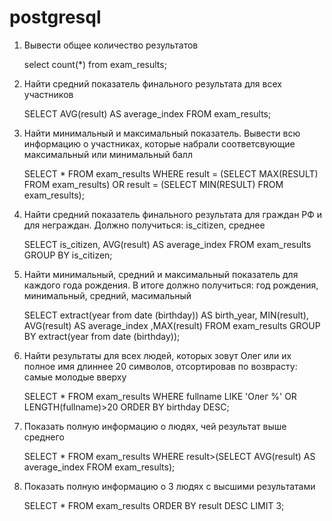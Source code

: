 # postgresql

1. Вывести общее количество результатов

	select count(*) from exam_results;

2. Найти средний показатель финального результата для всех участников

	SELECT AVG(result) AS average_index FROM exam_results;

3. Найти минимальный и максимальный показатель. Вывести всю информацию о участниках, которые набрали соответсвующие максимальный или минимальный балл

	SELECT * FROM exam_results WHERE
	result = (SELECT MAX(RESULT) FROM exam_results)
	OR result = (SELECT MIN(RESULT) FROM exam_results);

4. Найти средний показатель финального результата для граждан РФ и для неграждан. Должно получиться: is_citizen, среднее

	SELECT is_citizen, AVG(result) AS average_index FROM exam_results
	GROUP BY is_citizen;

5. Найти минимальный, средний и максимальный показатель для каждого года рождения. В итоге должно получиться: год рождения, минимальный, средний, масимальный

	SELECT extract(year from date (birthday)) AS birth_year, MIN(result), AVG(result) AS average_index ,MAX(result) FROM exam_results
	GROUP BY extract(year from date (birthday));

6. Найти результаты для всех людей, которых зовут Олег или их полное имя длиннее 20 символов, отсортировав по возврасту: самые молодые вверху

	SELECT * FROM exam_results
	WHERE fullname LIKE 'Олег %' 
	OR LENGTH(fullname)>20
	ORDER BY birthday DESC;

7. Показать полную информацию о людях, чей результат выше среднего

	SELECT * FROM exam_results
	WHERE result>(SELECT AVG(result) AS average_index FROM exam_results);

8. Показать полную информацию о 3 людях с высшими результатами

	SELECT * FROM exam_results ORDER BY result DESC LIMIT 3;

